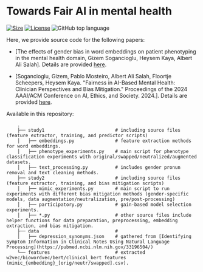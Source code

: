 # Towards Fair AI in mental health 
[![Size](https://img.shields.io/github/repo-size/gizemsogancioglu/gender-bias-mental-health)](https://img.shields.io/github/repo-size/gizemsogancioglu/gender-bias-mental-health)
[![License](https://img.shields.io/github/license/gizemsogancioglu/gender-bias-mental-health)](https://img.shields.io/github/license/gizemsogancioglu/gender-bias-mental-health)
![GitHub top language](https://img.shields.io/github/languages/top/gizemsogancioglu/gender-bias-mental-health)

Here, we provide source code for the following papers:
- [The effects of gender bias in word embeddings on
patient phenotyping in the mental health domain, Gizem Sogancioglu, Heysem Kaya, Albert Ali Salah]. Details are provided [here](https://github.com/gizemsogancioglu/gender-bias-mental-health/tree/main/source/study1). 

- [Sogancioglu, Gizem, Pablo Mosteiro, Albert Ali
Salah, Floortje Scheepers, Heysem Kaya. "Fairness in AI-Based Mental Health:
Clinician Perspectives and Bias Mitigation." Proceedings of the 2024 AAAI/ACM
Conference on AI, Ethics, and Society. 2024.]. Details are provided [here](https://github.com/gizemsogancioglu/gender-bias-mental-health/tree/main/source/study2). 

Available in this repository: 

        .
        ├── study1                          # including source files (feature extractor, training, and predictor scripts)                
        │   ├── embeddings.py               # feature extraction methods for word embeddings. 
        │   ├── phenotype_experiments.py    # main script for phenotype classification experiments with original/swapped/neutralized/augmented datasets.
        │   ├── text_processing.py          # includes gender pronun removal and text cleaning methods.
        ├── study2                          # including source files (feature extractor, training, and bias mitigation scripts)                
        │   ├── mimic_experiments.py        # main script to run experiments with different bias mitigation methods (gender-specific models, data augmentation/neutralization, pre/post-processing)
        │   ├── participatory.py            # gain-based model selection experiments.
        │   ├── *.py                        # other source files include helper functions for data preparation, preprocessing, embedding extraction, and bias mitigation. 
        ├── data                            #                 
        │   ├── depression_synonyms.json    # gathered from [Identifying Symptom Information in Clinical Notes Using Natural Language Processing](https://pubmed.ncbi.nlm.nih.gov/33196504/)
        └── features                        # extracted w2vec/biowordvec/bert/clinical_bert features (mimic_{embedding}_[orig/neutr/swapped].csv). 

